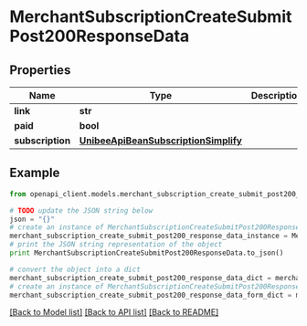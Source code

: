 # MerchantSubscriptionCreateSubmitPost200ResponseData


## Properties

Name | Type | Description | Notes
------------ | ------------- | ------------- | -------------
**link** | **str** |  | [optional] 
**paid** | **bool** |  | [optional] 
**subscription** | [**UnibeeApiBeanSubscriptionSimplify**](UnibeeApiBeanSubscriptionSimplify.md) |  | [optional] 

## Example

```python
from openapi_client.models.merchant_subscription_create_submit_post200_response_data import MerchantSubscriptionCreateSubmitPost200ResponseData

# TODO update the JSON string below
json = "{}"
# create an instance of MerchantSubscriptionCreateSubmitPost200ResponseData from a JSON string
merchant_subscription_create_submit_post200_response_data_instance = MerchantSubscriptionCreateSubmitPost200ResponseData.from_json(json)
# print the JSON string representation of the object
print MerchantSubscriptionCreateSubmitPost200ResponseData.to_json()

# convert the object into a dict
merchant_subscription_create_submit_post200_response_data_dict = merchant_subscription_create_submit_post200_response_data_instance.to_dict()
# create an instance of MerchantSubscriptionCreateSubmitPost200ResponseData from a dict
merchant_subscription_create_submit_post200_response_data_form_dict = merchant_subscription_create_submit_post200_response_data.from_dict(merchant_subscription_create_submit_post200_response_data_dict)
```
[[Back to Model list]](../README.md#documentation-for-models) [[Back to API list]](../README.md#documentation-for-api-endpoints) [[Back to README]](../README.md)


